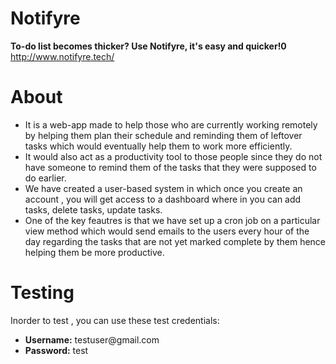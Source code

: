 # Notifyre
<b>To-do list becomes thicker? Use Notifyre, it's easy and quicker!0</b><br>http://www.notifyre.tech/<br>
# About
<ul>
  <li>It is a web-app made to help those who are currently working remotely by helping them plan their schedule and reminding them of leftover tasks which would eventually help them to work more efficiently.</li>
  <li>It would also act as a productivity tool to those people since they do not have someone to remind them of the tasks that they were supposed to do earlier.</li>
  <li>We have created a user-based system in which once you create an account , you will get access to a dashboard where in you can add tasks, delete tasks, update tasks.</li>
  <li>One of the key feautres is that we have set up a cron job on a particular view method which would send emails to the users every hour of the day regarding the tasks that are not yet marked complete by them hence helping them be more productive.</li>
</ul>

# Testing
Inorder to test , you can use these test credentials:
<ul><li><b>Username:</b> testuser@gmail.com</li><li><b>Password:</b> test</li></ul>
